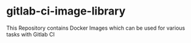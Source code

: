# gitlab-ci-image-library
This Repository contains Docker Images which can be used for various tasks with Gitlab CI
